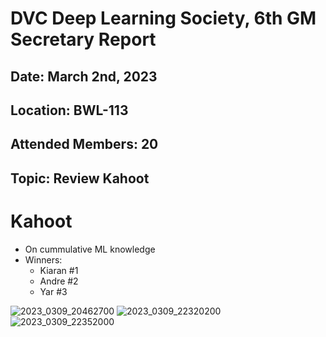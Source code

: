 # DVC Deep Learning Society, 6th GM Secretary Report
## Date: March 2nd, 2023
## Location: BWL-113
## Attended Members: 20
## Topic: Review Kahoot

# Kahoot
- On cummulative ML knowledge
- Winners:
    - Kiaran #1
    - Andre #2
    - Yar #3
    
![2023_0309_20462700](https://user-images.githubusercontent.com/80879010/235562091-ed82bfaa-0250-4087-8a9e-84d19896a9af.jpg)
![2023_0309_22320200](https://user-images.githubusercontent.com/80879010/235562157-436701f3-8cc8-46af-9005-aa685809cfbe.jpg)
![2023_0309_22352000](https://user-images.githubusercontent.com/80879010/235562173-659e23da-3820-4d54-a518-4e899ef59e8d.jpg)
